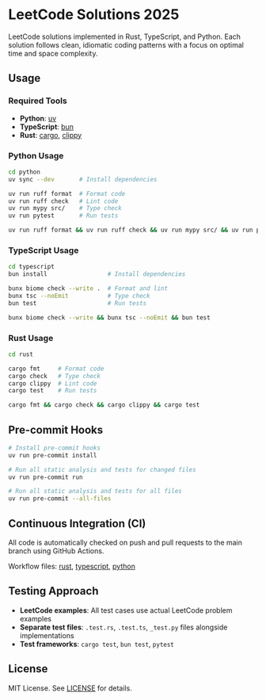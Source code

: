 # LeetCode Solutions 2025

LeetCode solutions implemented in Rust, TypeScript, and Python. Each solution follows
clean, idiomatic coding patterns with a focus on optimal time and space complexity.

## Usage

### Required Tools

- **Python**: [uv](https://docs.astral.sh/uv/getting-started/installation/)
- **TypeScript**: [bun](https://bun.sh/docs/installation)
- **Rust**: [cargo](https://www.rust-lang.org/tools/install),
  [clippy](https://github.com/rust-lang/rust-clippy)

### Python Usage

```bash
cd python
uv sync --dev       # Install dependencies

uv run ruff format  # Format code
uv run ruff check   # Lint code
uv run mypy src/    # Type check
uv run pytest       # Run tests

uv run ruff format && uv run ruff check && uv run mypy src/ && uv run pytest
```

### TypeScript Usage

```bash
cd typescript
bun install                 # Install dependencies

bunx biome check --write .  # Format and lint
bunx tsc --noEmit           # Type check
bun test                    # Run tests

bunx biome check --write && bunx tsc --noEmit && bun test
```

### Rust Usage

```bash
cd rust

cargo fmt     # Format code
cargo check   # Type check
cargo clippy  # Lint code
cargo test    # Run tests

cargo fmt && cargo check && cargo clippy && cargo test
```

## Pre-commit Hooks

```bash
# Install pre-commit hooks
uv run pre-commit install

# Run all static analysis and tests for changed files
uv run pre-commit run

# Run all static analysis and tests for all files
uv run pre-commit --all-files
```

## Continuous Integration (CI)

All code is automatically checked on push and pull requests to the main branch
using GitHub Actions.

Workflow files: [rust](https://github.com/tlent/leetcode-2025/blob/main/.github/workflows/rust-ci.yml), [typescript](https://github.com/tlent/leetcode-2025/blob/main/.github/workflows/python-ci.yml), [python](https://github.com/tlent/leetcode-2025/blob/main/.github/workflows/typescript-ci.yml)

## Testing Approach

- **LeetCode examples**: All test cases use actual LeetCode problem examples
- **Separate test files**: `.test.rs`, `.test.ts`, `_test.py` files alongside
  implementations
- **Test frameworks**: `cargo test`, `bun test`, `pytest`

## License

MIT License. See
[LICENSE](https://github.com/tlent/leetcode-2025/blob/main/LICENSE) for details.
